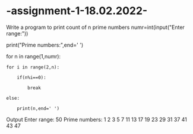# -assignment-1-18.02.2022-
Write a program to print count of n  prime numbers
numr=int(input("Enter range:"))

print("Prime numbers:",end=' ')

for n in range(1,numr):

    for i in range(2,n):

        if(n%i==0):

            break

    else:

        print(n,end=' ')
Output
Enter range: 50
Prime numbers: 1 2 3 5 7 11 13 17 19 23 29 31 37 41 43 47
